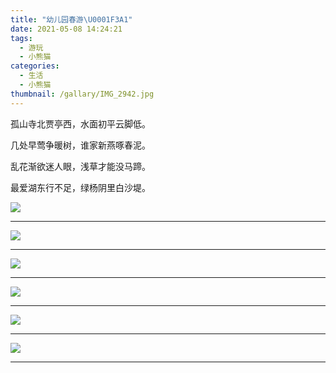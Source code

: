 ```yaml
---
title: "幼儿园春游\U0001F3A1"
date: 2021-05-08 14:24:21
tags:
  - 游玩
  - 小熊猫
categories:
  - 生活
  - 小熊猫
thumbnail: /gallary/IMG_2942.jpg
---
```


孤山寺北贾亭西，水面初平云脚低。

几处早莺争暖树，谁家新燕啄春泥。

乱花渐欲迷人眼，浅草才能没马蹄。

最爱湖东行不足，绿杨阴里白沙堤。

![](/gallary/IMG_2951.jpg)

---

<!-- more -->

![](/gallary/IMG_2952.jpg)

---

![](/gallary/IMG_2953.jpg)

---

![](/gallary/IMG_2954.jpg)

---

![](/gallary/IMG_2955.jpg)

---

![](/gallary/IMG_2956.jpg)

---
